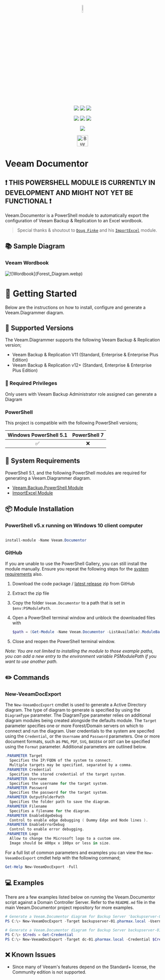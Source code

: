 <p align="center">
    <a href="https://github.com/rebelinux/Veeam.Documentor" alt="Veeam.Documentor"></a>
            <img src='https://raw.githubusercontent.com/rebelinux/Veeam.Documentor/dev/icons/DMAD_Logo.png' width="8%" height="8%" /></a>
</p>
<p align="center">
    <a href="https://www.powershellgallery.com/packages/Veeam.Documentor/" alt="PowerShell Gallery Version">
        <img src="https://img.shields.io/powershellgallery/v/Veeam.Documentor.svg" /></a>
    <a href="https://www.powershellgallery.com/packages/Veeam.Documentor/" alt="PS Gallery Downloads">
        <img src="https://img.shields.io/powershellgallery/dt/Veeam.Documentor.svg" /></a>
    <a href="https://www.powershellgallery.com/packages/Veeam.Documentor/" alt="PS Platform">
        <img src="https://img.shields.io/powershellgallery/p/Veeam.Documentor.svg" /></a>
</p>
<p align="center">
    <a href="https://github.com/rebelinux/Veeam.Documentor/graphs/commit-activity" alt="GitHub Last Commit">
        <img src="https://img.shields.io/github/last-commit/rebelinux/Veeam.Documentor.svg" /></a>
    <a href="https://raw.githubusercontent.com/rebelinux/Veeam.Documentor/master/LICENSE" alt="GitHub License">
        <img src="https://img.shields.io/github/license/rebelinux/Veeam.Documentor.svg" /></a>
    <a href="https://github.com/rebelinux/Veeam.Documentor/graphs/contributors" alt="GitHub Contributors">
        <img src="https://img.shields.io/github/contributors/rebelinux/Veeam.Documentor.svg"/></a>
</p>
<p align="center">
    <a href="https://twitter.com/jcolonfzenpr" alt="Twitter">
            <img src="https://img.shields.io/twitter/follow/jcolonfzenpr.svg?style=social"/></a>
</p>
<p align="center">
    <a href='https://ko-fi.com/F1F8DEV80' target='_blank'><img height='36' style='border:0px;height:36px;' src='https://cdn.ko-fi.com/cdn/kofi1.png?v=3'            border='0' alt='Buy Me a Coffee at ko-fi.com' /></a>
</p>

# Veeam Documentor

<!-- ********** REMOVE THIS MESSAGE WHEN THE MODULE IS FUNCTIONAL ********** -->
## :exclamation: THIS POWERSHELL MODULE IS CURRENTLY IN DEVELOPMENT AND MIGHT NOT YET BE FUNCTIONAL ❗

Veeam.Documentor is a PowerShell module to automatically export the configuration of Veeam Backup & Replication to an Excel wordbook.

> Special thanks & shoutout to [`Doug Finke`](https://twitter.com/dfinke) and his [`ImportExcel`](https://github.com/dfinke/ImportExcel) module.

## :books: Sample Diagram

### Veeam Wordbook

![!\[Wordbook\](Forest_Diagram.webp)](Samples/Forest_Diagram.webp)

# :beginner: Getting Started

Below are the instructions on how to install, configure and generate a Veeam.Diagrammer diagram.

## :floppy_disk: Supported Versions
<!-- ********** Update supported Veeam versions ********** -->
The Veeam.Diagrammer supports the following Veeam Backup & Replication version;

- Veeam Backup & Replication V11 (Standard, Enterprise & Enterprise Plus Edition)
- Veeam Backup & Replication v12+ (Standard, Enterprise & Enterprise Plus Edition)

### :closed_lock_with_key: Required Privileges

Only users with Veeam Backup Administrator role assigned can generate a Diagram

### PowerShell

This project is compatible with the following PowerShell versions;

<!-- ********** Update supported PowerShell versions ********** -->
| Windows PowerShell 5.1 |     PowerShell 7    |
|:----------------------:|:--------------------:|
|   :white_check_mark:   | :x: |

## :wrench: System Requirements

PowerShell 5.1, and the following PowerShell modules are required for generating a Veeam.Diagrammer diagram.

- [Veeam.Backup.PowerShell Module](https://helpcenter.veeam.com/docs/backup/powershell/getting_started.html?ver=110)
- [ImportExcel Module](https://github.com/dfinke/ImportExcel)

## :package: Module Installation

### PowerShell v5.x running on Windows 10 client computer
<!-- ********** Add installation for any additional PowerShell module(s) ********** -->
```powershell

install-module -Name Veeam.Documentor

```

### GitHub

If you are unable to use the PowerShell Gallery, you can still install the module manually. Ensure you repeat the following steps for the [system requirements](https://github.com/rebelinux/Veeam.Documentor#wrench-system-requirements) also.

1. Download the code package / [latest release](https://github.com/rebelinux/Veeam.Documentor/releases/latest) zip from GitHub
2. Extract the zip file
3. Copy the folder `Veeam.Documentor` to a path that is set in `$env:PSModulePath`.
4. Open a PowerShell terminal window and unblock the downloaded files with

    ```powershell
    $path = (Get-Module -Name Veeam.Documentor -ListAvailable).ModuleBase; Unblock-File -Path $path\*.psd1; Unblock-File -Path $path\Src\Public\*.ps1; Unblock-File -Path $path\Src\Private\*.ps1
    ```

5. Close and reopen the PowerShell terminal window.

_Note: You are not limited to installing the module to those example paths, you can add a new entry to the environment variable PSModulePath if you want to use another path._


## :pencil2: Commands

### **New-VeeamDocExport**

The `New-VeeamDocExport` cmdlet is used to generate a Active Directory diagram. The type of diagram to generate is specified by using the `DiagramType` parameter. The DiagramType parameter relies on additional diagram modules being created alongside the defaults module. The `Target` parameter specifies one or more Forest/Domain servers on which to connect and run the diagram. User credentials to the system are specifed using the `Credential`, or the `Username` and `Password` parameters. One or more document formats, such as `PNG`, `PDF`, `SVG`, `BASE64` or `DOT` can be specified using the `Format` parameter. Additional parameters are outlined below.

```powershell
.PARAMETER Target
  Specifies the IP/FQDN of the system to connect.
  Multiple targets may be specified, separated by a comma.
.PARAMETER Credential
  Specifies the stored credential of the target system.
.PARAMETER Username
  Specifies the username for the target system.
.PARAMETER Password
  Specifies the password for the target system.
.PARAMETER OutputFolderPath
  Specifies the folder path to save the diagram.
.PARAMETER Filename
  Specifies a filename for the diagram.
.PARAMETER EnableEdgeDebug
  Control to enable edge debugging ( Dummy Edge and Node lines ).
.PARAMETER EnableErrorDebug
  Control to enable error debugging.
.PARAMETER Logo
  Allow to change the Microsoft logo to a custom one.
  Image should be 400px x 100px or less in size.
```

For a full list of common parameters and examples you can view the `New-VeeamDocExport` cmdlet help with the following command;

```powershell
Get-Help New-VeeamDocExport -Full
```

## :computer: Examples

There are a few examples listed below on running the Veeam.Documentor script against a Domain Controller Server. Refer to the `README.md` file in the main Veeam.Documentor project repository for more examples.

```powershell
# Generate a Veeam.Documentor diagram for Backup Server 'backupserver-01.pharmax.local' using specified credentials. Use default report style. Save reports to 'C:\Users\Jon\Documents'
PS C:\> New-VeeamDocExport -Target backupserver-01.pharmax.local -Username 'Domain\ad_admin' -Password 'P@ssw0rd' -OutputFolderPath 'C:\Users\Jon\Documents'

# Generate a Veeam.Documentor diagram for Backup Server backupserver-01.pharmax.local using stored credentials. Save reports to 'C:\Users\Jon\Documents'.
PS C:\> $Creds = Get-Credential
PS C:\> New-VeeamDocExport -Target dc-01.pharmax.local -Credential $Creds -OutputFolderPath 'C:\Users\Jon\Documents'

```

## :x: Known Issues

- Since many of Veeam's features depend on the Standard+ license, the Community edition is not supported.

